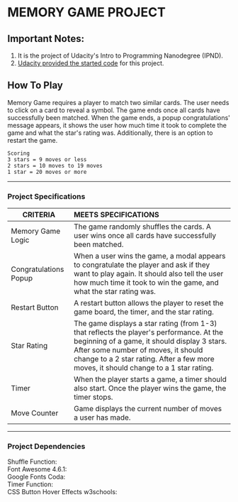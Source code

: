 # MEMORY GAME PROJECT

## Important Notes:

 1. It is the project of Udacity's Intro to Programming Nanodegree (IPND).
 2. [Udacity provided the started code](https://github.com/udacity/fend-project-memory-game) for this project.

## How To Play
 Memory Game requires a player to match two similar cards.
 The user needs to click on a card to reveal a symbol.
 The game ends once all cards have successfully been matched. When the game ends, a popup congratulations' message appears, it shows the user how much time it took to complete the game and what the star's rating was.
 Additionally, there is an option to restart the game.

```
Scoring
3 stars = 9 moves or less
2 stars = 10 moves to 19 moves
1 star = 20 moves or more

```
---


### Project Specifications
| CRITERIA | MEETS SPECIFICATIONS
|---|:---
| Memory Game Logic | The game randomly shuffles the cards. A user wins once all cards have successfully been matched.
| Congratulations Popup | When a user wins the game, a modal appears to congratulate the player and ask if they want to play again. It should also tell the user how much time it took to win the game, and what the star rating was.
| Restart Button | A restart button allows the player to reset the game board, the timer, and the star rating.
| Star Rating | The game displays a star rating (from 1-3) that reflects the player's performance. At the beginning of a game, it should display 3 stars. After some number of moves, it should change to a 2 star rating. After a few more moves, it should change to a 1 star rating.
| Timer | When the player starts a game, a timer should also start. Once the player wins the game, the timer stops.
| Move Counter | Game displays the current number of moves a user has made.



---


### Project Dependencies

<dl>

  <dt> Shuffle Function: </dt>
  <dd> <http://stackoverflow.com/a/2450976> </dd>

  <dt> Font Awesome 4.6.1: </dt>
  <dd> <https://maxcdn.bootstrapcdn.com/font-awesome/4.6.1/css/font-awesome.min.css> </dd>

  <dt> Google Fonts Coda: </dt>
  <dd> <https://fonts.googleapis.com/css?family=Coda> </dd>

  <dt>Timer Function:</dt>
  <dd> <https://www.codeseek.co/chrisvneal/basic-timer-erXJGZ> </dd>

  <dt> CSS Button Hover Effects w3schools: </dt>
  <dd> <https://www.w3schools.com/css> </dd>

</dl>

